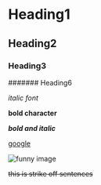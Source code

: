 # Heading1
## Heading2
### Heading3
####### Heading6

*italic font*

**bold character**

***bold and italic***

[google](https://www.google.com/)

![funny image](https://upload.wikimedia.org/wikipedia/commons/7/7d/Wildlife_at_Maasai_Mara_%28Lion%29.jpg)

~~this is strike off sentences~~

